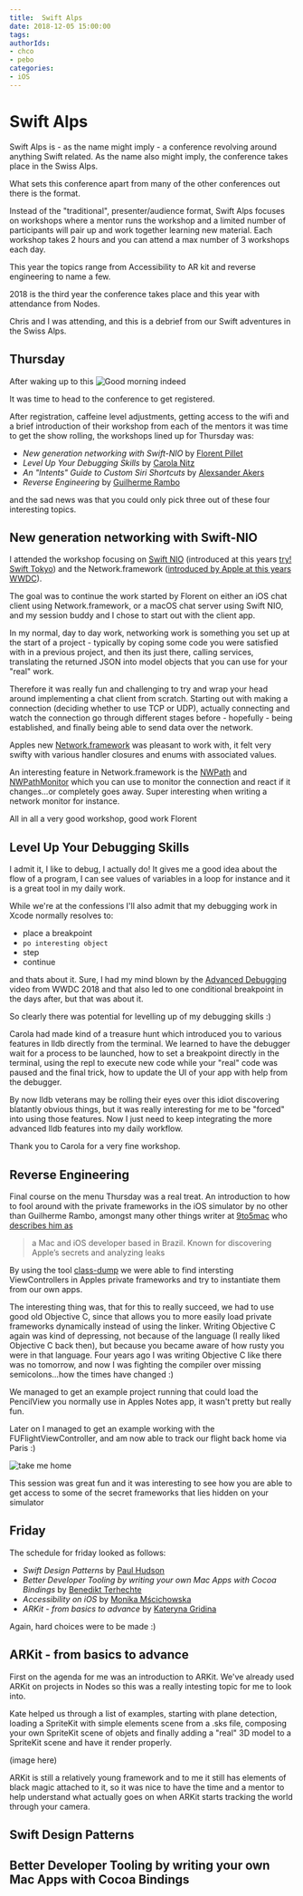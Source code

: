 ```yaml
---
title:  Swift Alps
date: 2018-12-05 15:00:00
tags:
authorIds:
- chco
- pebo
categories:
- iOS
---
```


# Swift Alps

Swift Alps is - as the name might imply - a conference revolving around anything Swift related. As the name also might imply, the conference takes place in the Swiss Alps.

What sets this conference apart from many of the other conferences out there is the format.

Instead of the "traditional", presenter/audience format, Swift Alps focuses on workshops where a mentor runs the workshop and a limited number of participants will pair up and work together learning new material. Each workshop takes 2 hours and you can attend a max number of 3 workshops each day.

This year the topics range from Accessibility to AR kit and reverse engineering to name a few.

2018 is the third year the conference takes place and this year with attendance from Nodes.

Chris and I was attending, and this is a debrief from our Swift adventures in the Swiss Alps.

## Thursday
After waking up to this
![Good morning indeed](https://github.com/nodesagency/blog/blob/feature/swift-alps-2018/source/_posts-images/2018-12-05-swift-alps-2018/goodmorning.png)

It was time to head to the conference to get registered.

After registration, caffeine level adjustments, getting access to the wifi and a brief introduction of their workshop from each of the mentors it was time to get the show rolling, the workshops lined up for Thursday was:

- _New generation networking with Swift-NIO_ by [Florent Pillet](https://twitter.com/fpillet)
- _Level Up Your Debugging Skills_ by [Carola Nitz](https://twitter.com/_Caro_N)
- _An "Intents" Guide to Custom Siri Shortcuts_ by [Alexsander Akers](https://twitter.com/a2)
- _Reverse Engineering_ by [Guilherme Rambo](https://twitter.com/_inside)

and the sad news was that you could only pick three out of these four interesting topics.

## New generation networking with Swift-NIO
I attended the workshop focusing on [Swift NIO](https://github.com/apple/swift-nio) (introduced at this years [try! Swift Tokyo](https://www.tryswift.co/events/2018/tokyo/en/)) and the Network.framework ([introduced by Apple at this years WWDC](https://developer.apple.com/videos/play/wwdc2018/715/)).

The goal was to continue the work started by Florent on either an iOS chat client using Network.framework, or a macOS chat server using Swift NIO, and my session buddy and I chose to start out with the client app.

In my normal, day to day work, networking work is something you set up at the start of a project - typically by coping some code you were satisfied with in a previous project, and then its just there, calling services, translating the returned JSON into model objects that you can use for your "real" work.

Therefore it was really fun and challenging to try and wrap your head around implementing a chat client from scratch. Starting out with making a connection (deciding whether to use TCP or UDP), actually connecting and watch the connection go through different stages before - hopefully - being established, and finally being able to send data over the network.

Apples new [Network.framework](https://developer.apple.com/documentation/network) was pleasant to work with, it felt very swifty with various handler closures and enums with associated values.

An interesting feature in Network.framework is the [NWPath](https://developer.apple.com/documentation/network/nwpath) and [NWPathMonitor](https://developer.apple.com/documentation/network/nwpathmonitor) which you can use to monitor the connection and react if it changes...or completely goes away. Super interesting when writing a network monitor for instance.

All in all a very good workshop, good work Florent

## Level Up Your Debugging Skills
I admit it, I like to debug, I actually do! It gives me a good idea about the flow of a program, I can see values of variables in a loop for instance and it is a great tool in my daily work.

While we're at the confessions I'll also admit that my debugging work in Xcode normally resolves to:

- place a breakpoint
- `po interesting object`
- step
- continue

and thats about it. Sure, I had my mind blown by the [Advanced Debugging](https://developer.apple.com/videos/play/wwdc2018/412/)
video from WWDC 2018 and that also led to one conditional breakpoint in the days after, but that was about it.

So clearly there was potential for levelling up of my debugging skills :)

Carola had made kind of a treasure hunt which introduced you to various features in lldb directly from the terminal. We learned to have the debugger wait for a process to be launched, how to set a breakpoint directly in the terminal, using the repl to execute new code while your "real" code was paused and the final trick, how to update the UI of your app with help from the debugger.

By now lldb veterans may be rolling their eyes over this idiot discovering blatantly obvious things, but it was really interesting for me to be "forced" into using those features. Now I just need to keep integrating the more advanced lldb features into my daily workflow.

Thank you to Carola for a very fine workshop.

## Reverse Engineering
Final course on the menu Thursday was a real treat. An introduction to how to fool around with the private frameworks in the iOS simulator by no other than Guilherme Rambo, amongst many other things writer at [9to5mac](https://9to5mac.com) who [describes him as](https://9to5mac.com/author/guirambobr/)

> a Mac and iOS developer based in Brazil. Known for discovering Apple’s secrets and analyzing leaks

By using the tool [class-dump](http://stevenygard.com/projects/class-dump/) we were able to find intersting ViewControllers in Apples private frameworks and try to instantiate them from our own apps.

The interesting thing was, that for this to really succeed, we had to use good old Objective C, since that allows you to more easily load private frameworks dynamically instead of using the linker. Writing Objective C again was kind of depressing, not because of the language (I really liked Objective C back then), but because you became aware of how rusty you were in that language. Four years ago I was writing Objective C like there was no tomorrow, and now I was fighting the compiler over missing semicolons...how the times have changed :)

We managed to get an example project running that could load the PencilView you normally use in Apples Notes app, it wasn't pretty but really fun.

Later on I managed to get an example working with the FUFlightViewController, and am now able to track our flight back home via Paris :)

![take me home](https://github.com/nodesagency/blog/blob/feature/swift-alps-2018/source/_posts-images/2018-12-05-swift-alps-2018/flight.png)

This session was great fun and it was interesting to see how you are able to get access to some of the secret frameworks that lies hidden on your simulator

## Friday
The schedule for friday looked as follows:

- _Swift Design Patterns_ by [Paul Hudson](https://twitter.com/twostraws)
- _Better Developer Tooling by writing your own Mac Apps with Cocoa Bindings_ by [Benedikt Terhechte](https://twitter.com/terhechte)
- _Accessibility on iOS_ by [Monika Mścichowska](https://twitter.com/_ms_monika)
- _ARKit - from basics to advance_ by [Kateryna Gridina](https://twitter.com/gridnaka)

Again, hard choices were to be made :)

## ARKit - from basics to advance
First on the agenda for me was an introduction to ARKit. We've already used ARKit on projects in Nodes so this was a really intesting topic for me to look into.

Kate helped us through a list of examples, starting with plane detection, loading a SpriteKit with simple elements scene from a .sks file, composing your own SpriteKit scene of objets and finally adding a "real" 3D model to a SpriteKit scene and have it render properly.

(image here)

ARKit is still a relatively young framework and to me it still has elements of black magic attached to it, so it was nice to have the time and a mentor to help understand what actually goes on when ARKit starts tracking the world through your camera.

## Swift Design Patterns

## Better Developer Tooling by writing your own Mac Apps with Cocoa Bindings
